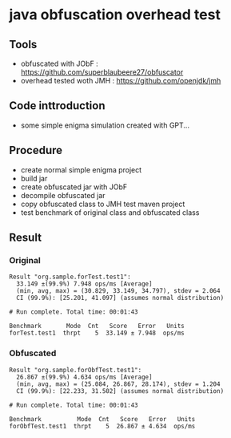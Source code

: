 # java obfuscation overhead test

## Tools
- obfuscated with JObF : https://github.com/superblaubeere27/obfuscator
- overhead tested woth JMH : https://github.com/openjdk/jmh

## Code inttroduction
- some simple enigma simulation created with GPT...

## Procedure
- create normal simple enigma project
- build jar
- create obfuscated jar with JObF
- decompile obfuscated jar
- copy obfuscated class to JMH test maven project
- test benchmark of original class and obfuscated class

## Result
### Original
```
Result "org.sample.forTest.test1":
  33.149 ±(99.9%) 7.948 ops/ms [Average]
  (min, avg, max) = (30.829, 33.149, 34.797), stdev = 2.064
  CI (99.9%): [25.201, 41.097] (assumes normal distribution)

# Run complete. Total time: 00:01:43

Benchmark       Mode  Cnt   Score   Error   Units
forTest.test1  thrpt    5  33.149 ± 7.948  ops/ms
```
### Obfuscated
```
Result "org.sample.forObfTest.test1":
  26.867 ±(99.9%) 4.634 ops/ms [Average]
  (min, avg, max) = (25.084, 26.867, 28.174), stdev = 1.204
  CI (99.9%): [22.233, 31.502] (assumes normal distribution)

# Run complete. Total time: 00:01:43

Benchmark          Mode  Cnt   Score   Error   Units
forObfTest.test1  thrpt    5  26.867 ± 4.634  ops/ms
```

